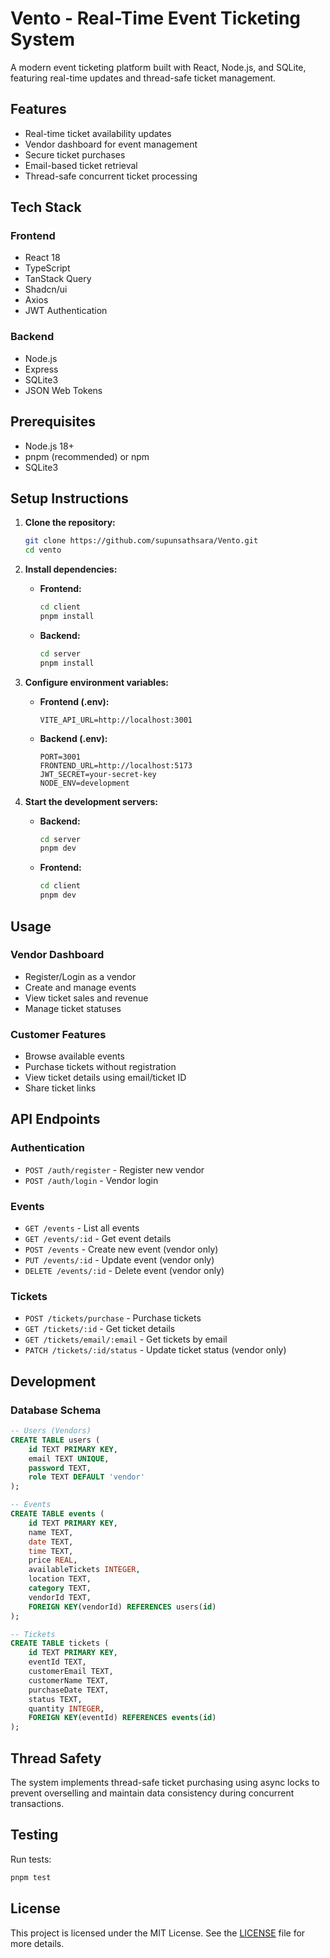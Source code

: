 # Vento - Real-Time Event Ticketing System

A modern event ticketing platform built with React, Node.js, and SQLite, featuring real-time updates and thread-safe ticket management.

## Features

- Real-time ticket availability updates
- Vendor dashboard for event management
- Secure ticket purchases
- Email-based ticket retrieval
- Thread-safe concurrent ticket processing

## Tech Stack

### Frontend

- React 18
- TypeScript
- TanStack Query
- Shadcn/ui
- Axios
- JWT Authentication

### Backend

- Node.js
- Express
- SQLite3
- JSON Web Tokens

## Prerequisites

- Node.js 18+
- pnpm (recommended) or npm
- SQLite3

## Setup Instructions

1. **Clone the repository:**

   ```bash
   git clone https://github.com/supunsathsara/Vento.git
   cd vento
   ```

2. **Install dependencies:**

   - **Frontend:**

     ```bash
     cd client
     pnpm install
     ```

   - **Backend:**
     ```bash
     cd server
     pnpm install
     ```

3. **Configure environment variables:**

   - **Frontend (.env):**

     ```env
     VITE_API_URL=http://localhost:3001
     ```

   - **Backend (.env):**
     ```env
     PORT=3001
     FRONTEND_URL=http://localhost:5173
     JWT_SECRET=your-secret-key
     NODE_ENV=development
     ```

4. **Start the development servers:**

   - **Backend:**

     ```bash
     cd server
     pnpm dev
     ```

   - **Frontend:**
     ```bash
     cd client
     pnpm dev
     ```

## Usage

### Vendor Dashboard

- Register/Login as a vendor
- Create and manage events
- View ticket sales and revenue
- Manage ticket statuses

### Customer Features

- Browse available events
- Purchase tickets without registration
- View ticket details using email/ticket ID
- Share ticket links

## API Endpoints

### Authentication

- `POST /auth/register` - Register new vendor
- `POST /auth/login` - Vendor login

### Events

- `GET /events` - List all events
- `GET /events/:id` - Get event details
- `POST /events` - Create new event (vendor only)
- `PUT /events/:id` - Update event (vendor only)
- `DELETE /events/:id` - Delete event (vendor only)

### Tickets

- `POST /tickets/purchase` - Purchase tickets
- `GET /tickets/:id` - Get ticket details
- `GET /tickets/email/:email` - Get tickets by email
- `PATCH /tickets/:id/status` - Update ticket status (vendor only)

## Development

### Database Schema

```sql
-- Users (Vendors)
CREATE TABLE users (
    id TEXT PRIMARY KEY,
    email TEXT UNIQUE,
    password TEXT,
    role TEXT DEFAULT 'vendor'
);

-- Events
CREATE TABLE events (
    id TEXT PRIMARY KEY,
    name TEXT,
    date TEXT,
    time TEXT,
    price REAL,
    availableTickets INTEGER,
    location TEXT,
    category TEXT,
    vendorId TEXT,
    FOREIGN KEY(vendorId) REFERENCES users(id)
);

-- Tickets
CREATE TABLE tickets (
    id TEXT PRIMARY KEY,
    eventId TEXT,
    customerEmail TEXT,
    customerName TEXT,
    purchaseDate TEXT,
    status TEXT,
    quantity INTEGER,
    FOREIGN KEY(eventId) REFERENCES events(id)
);
```

## Thread Safety

The system implements thread-safe ticket purchasing using async locks to prevent overselling and maintain data consistency during concurrent transactions.

## Testing

Run tests:

```bash
pnpm test
```

## License

This project is licensed under the MIT License. See the [LICENSE](LICENSE) file for more details.
